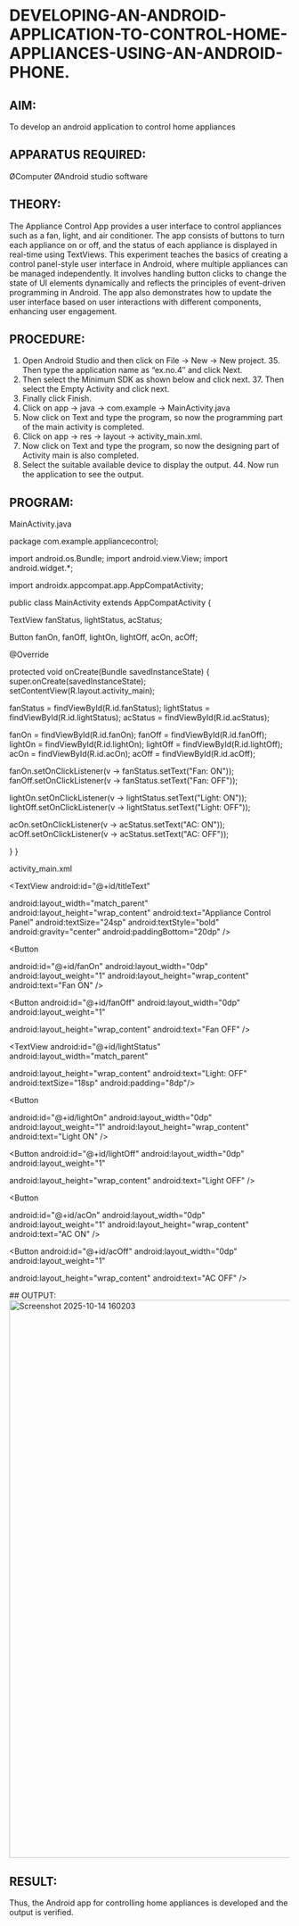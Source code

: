 # DEVELOPING-AN-ANDROID-APPLICATION-TO-CONTROL-HOME-APPLIANCES-USING-AN-ANDROID-PHONE.

## AIM:
To develop an android application to control home appliances

## APPARATUS REQUIRED:

ØComputer
ØAndroid studio software


## THEORY:
The Appliance Control App provides a user interface to control appliances such as a fan, light, and air conditioner. The app consists of buttons to turn each appliance on or off, and the status of each appliance is displayed in real-time using TextViews. This experiment teaches the basics of creating a control panel-style user interface in Android, where multiple appliances can be managed independently. It involves handling button clicks to change the state of UI elements dynamically and reflects the principles of event-driven programming in Android. The app also demonstrates how to update the user interface based on user interactions with different components, enhancing user engagement.

## PROCEDURE:
1. Open Android Studio and then click on File -> New -> New project. 35. Then type the application name as “ex.no.4″ and click Next.
2. Then select the Minimum SDK as shown below and click next. 37. Then select the Empty Activity and click next.
3. Finally click Finish.
4. Click on app -> java -> com.example -> MainActivity.java
5. Now click on Text and type the program, so now the programming part of the main activity is completed.
6. Click on app -> res -> layout -> activity_main.xml.
7. Now click on Text and type the program, so now the designing part of Activity main is also completed.
8. Select the suitable available device to display the output. 44. Now run the application to see the output. 

## PROGRAM:
MainActivity.java

 

package com.example.appliancecontrol;

 

import android.os.Bundle; import android.view.View; import android.widget.*;

import androidx.appcompat.app.AppCompatActivity;

 

public class MainActivity extends AppCompatActivity {

 

TextView fanStatus, lightStatus, acStatus;

Button fanOn, fanOff, lightOn, lightOff, acOn, acOff;

 

@Override

protected void onCreate(Bundle savedInstanceState) { super.onCreate(savedInstanceState); setContentView(R.layout.activity_main);

 

fanStatus = findViewById(R.id.fanStatus); lightStatus = findViewById(R.id.lightStatus); acStatus = findViewById(R.id.acStatus);

 

fanOn = findViewById(R.id.fanOn); fanOff = findViewById(R.id.fanOff); lightOn = findViewById(R.id.lightOn); lightOff = findViewById(R.id.lightOff); acOn = findViewById(R.id.acOn); acOff = findViewById(R.id.acOff);

 

fanOn.setOnClickListener(v -> fanStatus.setText("Fan: ON")); fanOff.setOnClickListener(v -> fanStatus.setText("Fan: OFF"));

 

lightOn.setOnClickListener(v -> lightStatus.setText("Light: ON")); lightOff.setOnClickListener(v -> lightStatus.setText("Light: OFF"));

 

acOn.setOnClickListener(v -> acStatus.setText("AC: ON")); acOff.setOnClickListener(v -> acStatus.setText("AC: OFF"));

} }

 

activity_main.xml

<?xml version="1.0" encoding="utf-8"?>

<ScrollView xmlns:android="http://schemas.android.com/apk/res/android" android:layout_width="match_parent" android:layout_height="match_parent">

<LinearLayout android:layout_width="match_parent" android:layout_height="wrap_content" android:orientation="vertical" android:padding="20dp">

<TextView android:id="@+id/titleText"

android:layout_width="match_parent" android:layout_height="wrap_content" android:text="Appliance Control Panel" android:textSize="24sp" android:textStyle="bold" android:gravity="center" android:paddingBottom="20dp" />

<!-- Fan Control -->

<TextView android:id="@+id/fanStatus" android:layout_width="match_parent" android:layout_height="wrap_content" android:text="Fan: OFF" android:textSize="18sp" android:padding="8dp"/>

<LinearLayout android:layout_width="match_parent" android:layout_height="wrap_content" android:orientation="horizontal"> <Button

android:id="@+id/fanOn" android:layout_width="0dp" android:layout_weight="1" android:layout_height="wrap_content" android:text="Fan ON" />

<Button android:id="@+id/fanOff" android:layout_width="0dp" android:layout_weight="1"

android:layout_height="wrap_content" android:text="Fan OFF" />

</LinearLayout>

<!-- Light Control -->

<TextView android:id="@+id/lightStatus" android:layout_width="match_parent"

 

android:layout_height="wrap_content" android:text="Light: OFF" android:textSize="18sp" android:padding="8dp"/>

<LinearLayout android:layout_width="match_parent" android:layout_height="wrap_content" android:orientation="horizontal"> <Button

android:id="@+id/lightOn" android:layout_width="0dp" android:layout_weight="1" android:layout_height="wrap_content" android:text="Light ON" />

<Button android:id="@+id/lightOff" android:layout_width="0dp" android:layout_weight="1"

android:layout_height="wrap_content" android:text="Light OFF" />

</LinearLayout> <!-- AC Control -->

<TextView android:id="@+id/acStatus" android:layout_width="match_parent" android:layout_height="wrap_content" android:text="AC: OFF" android:textSize="18sp" android:padding="8dp"/>

<LinearLayout android:layout_width="match_parent" android:layout_height="wrap_content" android:orientation="horizontal"> <Button

android:id="@+id/acOn" android:layout_width="0dp" android:layout_weight="1" android:layout_height="wrap_content" android:text="AC ON" />

<Button android:id="@+id/acOff" android:layout_width="0dp" android:layout_weight="1"

android:layout_height="wrap_content" android:text="AC OFF" />

</LinearLayout> </LinearLayout>

</ScrollView>
## OUTPUT: 
<img width="1916" height="1000" alt="Screenshot 2025-10-14 160203" src="https://github.com/user-attachments/assets/c2c49adb-7fe7-477b-83c1-f3b7aadaa676" />


## RESULT:
Thus, the Android app for controlling home appliances is developed and the output is verified.
